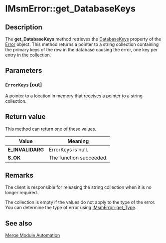# IMsmError::get_DatabaseKeys

## Description

The
**get_DatabaseKeys** method retrieves the
[DatabaseKeys](https://learn.microsoft.com/windows/desktop/Msi/error-databasekeys) property of the [Error](https://learn.microsoft.com/windows/desktop/Msi/error-object) object. This method returns a pointer to a string collection containing the primary keys of the row in the database causing the error, one key per entry in the collection.

## Parameters

### `ErrorKeys` [out]

A pointer to a location in memory that receives a pointer to a string collection.

## Return value

This method can return one of these values.

| Value | Meaning |
| --- | --- |
| **E_INVALIDARG** | ErrorKeys is null. |
| **S_OK** | The function succeeded. |

## Remarks

The client is responsible for releasing the string collection when it is no longer required.

The collection is empty if the values do not apply to the type of the error. You can determine the type of error using [IMsmError::get_Type](https://learn.microsoft.com/windows/desktop/api/mergemod/nf-mergemod-imsmerror-get_type).

## See also

[Merge Module Automation](https://learn.microsoft.com/windows/desktop/Msi/merge-module-automation)